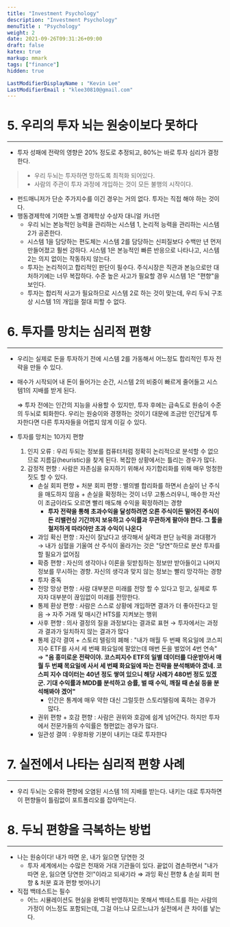 ```yaml
---
title: "Investment Psychology"
description: "Investment Psychology"
menuTitle : "Psychology"
weight: 2
date: 2021-09-26T09:31:26+09:00
draft: false
katex: true
markup: mmark
tags: ["finance"]
hidden: true

LastModifierDisplayName : "Kevin Lee"
LastModifierEmail : "klee30810@gmail.com"
---
```


# 5. 우리의 투자 뇌는 원숭이보다 못하다

---

- 투자 성패에 전략의 영향은 20% 정도로 추정되고, 80%는 바로 투자 심리가 결정한다.

> - 우리 두뇌는 투자하면 망하도록 최적화 되어있다.
> - 사람의 주관이 투자 과정에 개입하는 것이 모든 불행의 시작이다.

- 펀드매니저가 단순 주가지수를 이긴 경우는 거의 없다. 투자는 직접 해야 하는 것이다.
- 행동경제학에 기여한 노벨 경제학상 수상자 대니얼 카너먼
  - 우리 뇌는 본능적인 능력을 관리하는 시스템 1, 논리적 능력을 관리하는 시스템 2가 공존한다.
  - 시스템 1을 담당하는 편도체는 시스템 2를 담당하는 신피질보다 수백만 년 먼저 만들어졌고 훨씬 강하다. 시스템 1은 본능적인 빠른 반응으로 나타나고, 시스템 2는 의지 없이는 작동하지 않는다.
  - 투자는 논리적이고 합리적인 판단이 필수다. 주식시장은 직관과 본능으로만 대처하기에는 너무 복잡하다. 수준 높은 사고가 필요할 경우 시스템 1은 "편향"을 보인다.
  - 투자는 합리적 사고가 필요하므로 시스템 2로 하는 것이 맞는데, 우리 두뇌 구조상 시스템 1의 개입을 절대 피할 수 없다.



# 6. 투자를 망치는 심리적 편향

---

- 우리는 실제로 돈을 투자하기 전에 시스템 2를 가동해서 어느정도 합리적인 투자 전략을 만들 수 있다.

- 매수가 시작되어 내 돈이 들어가는 순간, 시스템 2의 비중이 빠르게 줄어들고 시스템1의 지배를 받게 된다.

  ⇒ 투자 전에는 인간의 지능을 사용할 수 있지만, 투자 후에는 급속도로 원숭이 수준의 두뇌로 퇴화한다. 우리는 원숭이와 경쟁하는 것이기 대문에 조금만 인간답게 투자한다면 다른 투자자들을 어렵지 않게 이길 수 있다.

- 투자를 망치는 10가지 편향
  1. 인지 오류 : 우리 두되는 정보를 컴퓨터처럼 정확히 논리적으로 분석할 수 없으므로 지름길(heuristic)을 찾게 된다. 복잡한 상황에서는 틀리는 경우가 많다.
  2. 감정적 편향 : 사람은 자존심을 유지하기 위해서 자기합리화를 위해 매우 멍청한 짓도 할 수 있다.
     - 손실 회피 편향 + 처분 회피 편향 : 별의별 합리화를 하면서 손실이 난 주식을 매도하지 않음 + 손실을 확정하는 것이 너무 고통스러우니, 매수한 자산이 조금이라도 오르면 빨리 매도해 수익을 확정하려는 경향
       - **투자 전략을 통해 초과수익을 달성하려면 오른 주식이든 떨어진 주식이든 리밸런싱 기간까지 보유하고 수익률과 무관하게 팔아야 한다. 그 툴을 철저하게 따라야만 초과 수익이 나온다**
     - 과잉 확신 편향 : 자신이 잘났다고 생각해서 실력과 판단 능력을 과대평가 → 내가 심혈을 기울여 산 주식이 올라가는 것은 "당연"하므로 분산 투자를 할 필요가 없어짐
     - 확증 편향 : 자신의 생각이나 이론을 뒷받침하는 정보만 받아들이고 나머지 정보를 무시하는 경향. 자신의 생각과 맞지 않는 정보는 빨리 망각하는 경향
     - 투자 중독 
     - 전망 망상 편향 : 사람 대부분은 미래를 전망 할 수 있다고 믿고, 실제로 투자자 대부분이 끊임없이 미래를 전망한다.
     - 통제 환상 편향 : 사람은 스스로 상황에 개입하면 결과가 더 좋아진다고 믿음 → 자주 거래 및 매시간 HTS를 지켜보는 행위
     - 사후 편향 : 의사 결정의 질을 과정보다는 결과로 표현 → 투자에서는 과정과 결과가 일치하지 않는 결과가 많다
     - 통제 감각 결여 + 스토리 텔링의 폐해 : "내가 매월 두 번째 목요일에 코스피지수 ETF를 사서 세 번째 화요일에 팔았는데 매번 돈을 벌었어 4번 연속" ⇒ **"음 흥미로운 전략이야. 코스피지수 ETF의 일별 데이터를 다운받아서 매월 두 번째 목요일에 사서 세 번째 화요일에 파는 전략을 분석해봐야 겠네. 코스피 지수 데이터는 40년 정도 쌓여 있으니 해당 사례가 480번 정도 있겠군. 기대 수익률과 MDD를 분석하고 승률, 벌 때 수익, 깨질 때 손실 등을 분석해봐야 겠어"**
       - 인간은 통계에 매우 약한 대신 그럴듯한 스토리텔링에 혹하는 경우가 많다.
     - 권위 편향 + 호감 편향 : 사람은 권위와 호감에 쉽게 넘어간다. 하지만 투자에서 전문가들의 수익률은 형편없는 경우가 많다.
     - 일관성 결여 : 우왕좌왕 기분이 내키는 대로 투자한다 





# 7. 실전에서 나타는 심리적 편향 사례

---

- 우리 두뇌는 오류와 편향에 오염된 시스템 1의 지배를 받는다. 내키는 대로 투자하면 이 편향들이 틀림없이 포트폴리오를 잡아먹는다.



# 8. 두뇌 편향을 극복하는 방법

---

- 나는 원숭이다! 내가 따면 운, 내가 잃으면 당연한 것
  - 투자 세계에서는 수많은 천재와 거대 기관들이 있다. 끝없이 겸손하면서 "내가 따면 운, 잃으면 당연한 것!"이라고 되새기라 ⇒ 과잉 확신 편향 & 손실 회피 현향 & 처분 효과 편향 벗어나기
- 직접 백테스트는 필수
  - 어느 시뮬레이션도 현실을 완벽히 반영하지는 못해서 백테스트를 하는 사람의 가정이 어느정도 포함되는데, 그걸 아느냐 모르느냐가 실전에서 큰 차이를 낳는다.





 
